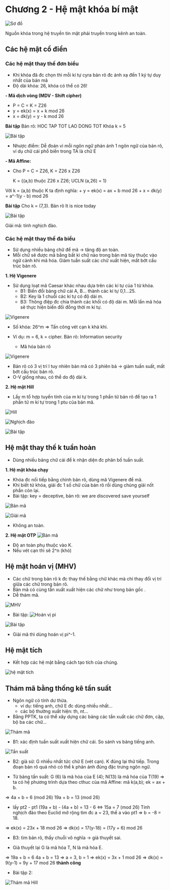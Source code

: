 # Chương 2 - Hệ mật khóa bí mật

![Sơ đồ](..images/so-do-he-bi-mat.PNG)

Nguồn khóa trong hệ truyền tin mật phải truyền trong kênh an toàn. 

## Các hệ mật cổ điển
### Các hệ mật thay thế đơn biểu
- Khi khóa đã đc chọn thì mỗi kí tự cyra bản rõ đc ánh xạ đến 1 ký tự duy nhất của bản mã
- Độ dài khóa: 26, khóa có thể có 26!

**- Mã dịch vòng (MDV - Shift cipher)**
+ P = C = K = Z26
+ y = ek(x) = x + k mod 26
+ x = dk(y) = y - k mod 26

**Bài tập**
Bản rõ: HOC TAP TOT LAO DONG TOT
Khóa k = 5

![Bài tập](../images/bai-tap-1.png) 
- Nhược điểm: Dễ đoán vì mỗi ngôn ngữ phản ánh 1 ngôn ngữ của bản rõ, ví dụ chữ cái phổ biến trong TA là chữ E

**- Mã Affine:**
+ Cho P = C = Z26, K = Z26 x Z26
	
	K = {(a,b) thuộc Z26 x Z26; UCLN (a,26) = 1}

Với k = (a,b) thuộc K ta định nghĩa:
	+ y = ek(x) = ax + b mod 26
	+ x = dk(y) = a^-1(y - b) mod 26

**Bài tập**
Cho k = (7,3). Bản rõ It is nice today

![Bài tập](../images/bai-tap-2.png)

Giải mã: tính nghịch đảo.

### Các hệ mật thay thế đa biểu
- Sử dụng nhiều bảng chữ để mã -> tăng độ an toàn.
- Mỗi chữ sẽ được mã bằng bất kì chữ nào trong bản mã tùy thuộc vào ngữ cảnh khi mã hóa. Giảm tuần suất các chữ xuất hiện, mất bớt cấu trúc bản rõ.

**1. Hệ Vigenere**
- Sử dụng loạt mã Caesar khác nhau dựa trên các kí tự của 1 từ khóa.
	+ B1: Biến đổi bảng chữ cái A, B... thành các kí tự 0,1...25.
	+ B2: Key là 1 chuỗi các kí tự có độ dài m.
	+ B3: Thông điệp đc chia thành các khối có độ dài m. Mỗi lần mã hóa sẽ thực hiện biến đổi đồng thời m kí tự.  

![Vigenere](../images/vigenere.PNG)

- Số khóa: 26^m
=> Tấn công vét cạn k khả khi.

- Ví dụ: m = 6, k = cipher. Bản rõ: Information security
	+ Mã hóa bản rõ

![Vigenere](../images/bt-vigenere.png)

- Bản rõ có 3 vị trí I tuy nhiên bản mã có 3 phiên bả -> giảm tuần suất, mất bớt cấu trúc bản rõ.
- O-V giống nhau, có thể do độ dài k.

**2. Hệ mật Hill**
- Lấy m tổ hợp tuyến tính của m kí tự trong 1 phần tử bản rõ để tạo ra 1 phần tử m kí tự trong 1 ptu của bản mã.

![Hill](../images/hill.PNG)

![Nghịch đảo](../images/tinh-nghich-dao-hill.PNG)

![Bài tập](../images/baitap-hill.PNG)

## Hệ mật thay thế k tuần hoàn
- Dùng nhiều bảng chữ cái để k nhận diện đc phân bố tuần suất.

**1. Hệ mật khóa chạy**
- Khóa đc nối tiếp bằng chính bản rõ, dùng mã Vigenere để mã.
- Khi biết từ khóa, giải đc 1 số chữ của bản rõ rồi dùng chúng giải nốt phần còn lại.
- Bài tập: key = deceptive, bản rõ: we are discovered save yourself

![Bản mã](../images/baitap-khoa-chay.png)

![Giải mã](../images/giai-ma-khoa-chay.png)

- Không an toàn.

**2. Hệ mật OTP**
![Bản mã](../images/otp.PNG)

- Độ an toàn phụ thuộc vào K.
- Nếu vét cạn thì sẽ 2^n (khó)

## Hệ mật hoán vị (MHV)
- Các chữ trong bản rõ k đc thay thế bằng chữ khác mà chỉ thay đổi vị trí giữa các chữ trong bản rõ.
- Bản mã có cùng tần xuất xuất hiện các chữ như trong bản gốc .
- Dễ thám mã.

![MHV](../images/mhv.PNG)

- Bài tập:
![Hoán vị pi](../images/hoan-vi-pi.PNG)

![Bài tập](../images/baitap-mhv.PNG)

+ Giải mã thì dùng hoán vị pi^-1.

## Hệ mật tích
- Kết hợp các hệ mật bằng cách tạo tích của chúng.

![hệ mật tích](../images/he-mat-tich.png)

## Thám mã bằng thống kê tần suất
- Ngôn ngữ có tính dư thừa.
	+ ví dụ: tiếng anh, chữ E đc dùng nhiều nhất...
	+ các bộ thường xuất hiện: th, nt...
- Bằng PPTK, ta có thể xây dựng các bảng các tần xuất các chữ đơn, cặp, bộ ba các chữ...

![Thám mã](../images/tham-ma.png)
- B1: xác định tuần suất xuất hiện chữ cái. So sánh vs bảng tiếng anh.

![Tần suất](../images/xac-dinh-tan-suat.PNG)

- B2: giả sử: G nhiều nhất tức chữ E (vét cạn). K đúng lại thử tiếp. Trong đoạn bản rõ quá nhỏ có thể k phản ánh đúng đặc trưng ngôn ngữ.

+ Từ bảng tần suất: G (6) là mã hóa của E (4); N(13) là mã hóa của T(19)
=> ta có hệ phương trình dựa theo cthuc của mã Affine: mã k(a,b); ek = ax + b.

=> 4a + b = 6 (mod 26)
  19a + b = 13 (mod 26)

+ lấy pt2 - pt1
(19a + b) - (4a + b) = 13 - 6
<=> 15a = 7 (mod 26)
Tính nghịch đảo theo Euclid mở rộng tìm đc a = 23, thế a vào pt1 => b = -8 = 18.

=> ek(x) = 23x + 18 mod 26
=> dk(x) = 17(y-18) = (17y + 6) mod 26

- B3: tìm bản rõ, thấy chuỗi vô nghĩa -> giả thuyết sai.
+ Giả thuyết lại G là mã hóa T, N là mã hóa E.

=> 19a + b = 6
	4a + b = 13
=> a = 3, b = 1 
=> ek(x) = 3x + 1 mod 26
=> dk(x) = 9(y-1) = 9y + 17 mod 26
 **thành công**

 - Bài tập 2:

 ![Thám mã Hill](../images/tham-ma-hill.png)

 
